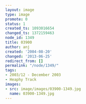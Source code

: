 ```yaml
---
layout: image
type: image
promote: 0
status: 1
created_ts: 1093016654
changed_ts: 1372159463
node_id: 1349
title: 03900
author: anj
created: '2004-08-20'
changed: '2013-06-25'
redirect_from: []
permalink: "/node/1349/"
tags:
- 2003/12 - December 2003
- Heaphy Track
images:
- src: image/images/03900-1349.jpg
  name: 03900-1349.jpg
---
```


